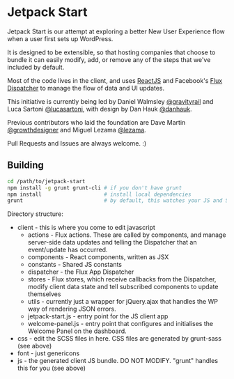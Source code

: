 Jetpack Start
=============

Jetpack Start is our attempt at exploring a better New User Experience flow when a user first sets up WordPress.

It is designed to be extensible, so that hosting companies that choose to bundle it can easily modify, add, or remove any of the steps that we've included by default.

Most of the code lives in the client, and uses [ReactJS](https://github.com/facebook/react) and Facebook's [Flux Dispatcher](https://github.com/facebook/flux) to manage the flow of data and UI updates. 

This initiative is currently being led by Daniel Walmsley [@gravityrail](http://github.com/gravityrail) and Luca Sartoni [@lucasartoni](https://github.com/lucasartoni), with design by Dan Hauk [@danhauk](https://github.com/danhauk).

Previous contributors who laid the foundation are Dave Martin [@growthdesigner](http://github.com/growthdesigner) and Miguel Lezama [@lezama](http://github.com/lezama).

Pull Requests and Issues are always welcome. :)

## Building

```bash
cd /path/to/jetpack-start
npm install -g grunt grunt-cli # if you don't have grunt
npm install                    # install local dependencies
grunt                          # by default, this watches your JS and SCSS files for changes and automatically rebuilds the client app
```

Directory structure:

- client - this is where you come to edit javascript
  - actions - Flux actions. These are called by components, and manage server-side data updates and telling the Dispatcher that an event/update has occurred.
  - components - React components, written as JSX
  - constants - Shared JS constants
  - dispatcher - the Flux App Dispatcher
  - stores - Flux stores, which receive callbacks from the Dispatcher, modify client data state and tell subscribed components to update themselves
  - utils - currently just a wrapper for jQuery.ajax that handles the WP way of rendering JSON errors.
  - jetpack-start.js - entry point for the JS client app
  - welcome-panel.js - entry point that configures and initialises the Welcome Panel on the dashboard.
- css - edit the SCSS files in here. CSS files are generated by grunt-sass (see above)
- font - just genericons
- js - the generated client JS bundle. DO NOT MODIFY. "grunt" handles this for you (see above)